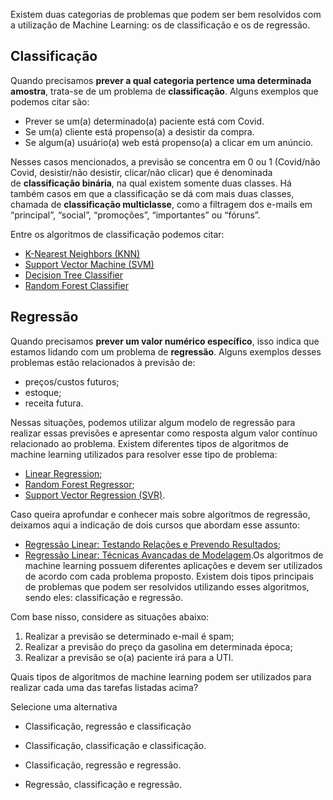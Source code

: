 Existem duas categorias de problemas que podem ser bem resolvidos com a utilização de Machine Learning: os de classificação e os de regressão.

## Classificação

Quando precisamos **prever a qual categoria pertence uma determinada amostra**, trata-se de um problema de **classificação**. Alguns exemplos que podemos citar são:

-   Prever se um(a) determinado(a) paciente está com Covid.
-   Se um(a) cliente está propenso(a) a desistir da compra.
-   Se algum(a) usuário(a) web está propenso(a) a clicar em um anúncio.

Nesses casos mencionados, a previsão se concentra em 0 ou 1 (Covid/não Covid, desistir/não desistir, clicar/não clicar) que é denominada de **classificação binária**, na qual existem somente duas classes. Há também casos em que a classificação se dá com mais duas classes, chamada de **classificação multiclasse**, como a filtragem dos e-mails em “principal”, “social”, “promoções”, “importantes” ou “fóruns”.

Entre os algoritmos de classificação podemos citar:

-   [K-Nearest Neighbors (KNN)](https://scikit-learn.org/stable/modules/generated/sklearn.neighbors.KNeighborsClassifier.html)
-   [Support Vector Machine (SVM)](https://scikit-learn.org/stable/modules/svm.html)
-   [Decision Tree Classifier](https://scikit-learn.org/stable/modules/generated/sklearn.tree.DecisionTreeClassifier.html)
-   [Random Forest Classifier](https://scikit-learn.org/stable/modules/generated/sklearn.ensemble.RandomForestClassifier.html)

## Regressão

Quando precisamos **prever um valor numérico específico**, isso indica que estamos lidando com um problema de **regressão**. Alguns exemplos desses problemas estão relacionados à previsão de:

-   preços/custos futuros;
-   estoque;
-   receita futura.

Nessas situações, podemos utilizar algum modelo de regressão para realizar essas previsões e apresentar como resposta algum valor contínuo relacionado ao problema. Existem diferentes tipos de algoritmos de machine learning utilizados para resolver esse tipo de problema:

-   [Linear Regression](https://scikit-learn.org/stable/modules/generated/sklearn.linear_model.LinearRegression.html);
-   [Random Forest Regressor](https://scikit-learn.org/stable/modules/generated/sklearn.ensemble.RandomForestRegressor.html);
-   [Support Vector Regression (SVR)](https://scikit-learn.org/stable/modules/generated/sklearn.svm.SVR.html).

Caso queira aprofundar e conhecer mais sobre algoritmos de regressão, deixamos aqui a indicação de dois cursos que abordam esse assunto:

-   [Regressão Linear: Testando Relações e Prevendo Resultados](https://cursos.alura.com.br/course/data-science-modelo-regressao-linear);
-   [Regressão Linear: Técnicas Avançadas de Modelagem](https://cursos.alura.com.br/course/data-science-modelo-regressao-linear-assimetria-statsmodel).Os algoritmos de machine learning possuem diferentes aplicações e devem ser utilizados de acordo com cada problema proposto. Existem dois tipos principais de problemas que podem ser resolvidos utilizando esses algoritmos, sendo eles: classificação e regressão.

Com base nisso, considere as situações abaixo:

1.  Realizar a previsão se determinado e-mail é spam;
2.  Realizar a previsão do preço da gasolina em determinada época;
3.  Realizar a previsão se o(a) paciente irá para a UTI.

Quais tipos de algoritmos de machine learning podem ser utilizados para realizar cada uma das tarefas listadas acima?

Selecione uma alternativa

-   Classificação, regressão e classificação
    
-   Classificação, classificação e classificação.
    
-   Classificação, regressão e regressão.
    
-   Regressão, classificação e regressão.